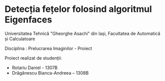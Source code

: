 # Detecția fețelor folosind algoritmul Eigenfaces

Universitatea Tehnică "Gheorghe Asachi" din Iași, Facultatea de Automatică și Calculatoare

Disciplina : Prelucrarea Imaginilor - Proiect

Proiect realizat de studenții:

* Rotariu Daniel - 1307B
* Drăgănescu Bianca-Andreea – 1308B

